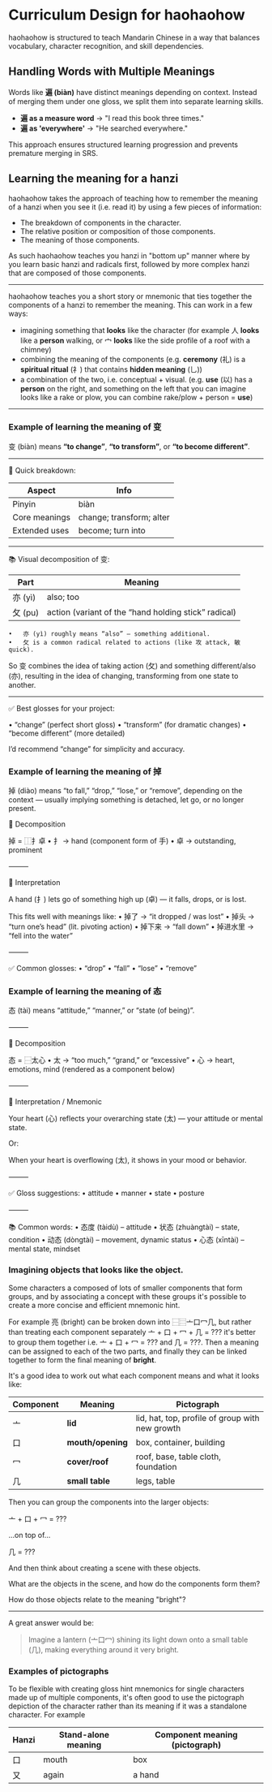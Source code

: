 # Curriculum Design for haohaohow

haohaohow is structured to teach Mandarin Chinese in a way that balances vocabulary, character recognition, and skill dependencies.

## Handling Words with Multiple Meanings

Words like **遍 (biàn)** have distinct meanings depending on context. Instead of merging them under one gloss, we split them into separate learning skills.

- **遍 as a measure word** → "I read this book three times."
- **遍 as 'everywhere'** → "He searched everywhere."

This approach ensures structured learning progression and prevents premature merging in SRS.

## Learning the meaning for a hanzi

haohaohow takes the approach of teaching how to remember the meaning of a hanzi when you see it (i.e. read it) by using a few pieces of information:

- The breakdown of components in the character.
- The relative position or composition of those components.
- The meaning of those components.

As such haohaohow teaches you hanzi in "bottom up" manner where by you learn basic hanzi and radicals first, followed by more complex hanzi that are composed of those components.

---

haohaohow teaches you a short story or mnemonic that ties together the components of a hanzi to remember the meaning. This can work in a few ways:

- imagining something that **looks** like the character (for example 人 **looks** like a **person** walking, or 宀 **looks** like the side profile of a roof with a chimney)
- combining the meaning of the components (e.g. **ceremony** (礼) is a **spiritual ritual** (礻) that contains **hidden meaning** (乚))
- a combination of the two, i.e. conceptual + visual. (e.g. **use** (以) has a **person** on the right, and something on the left that you can imagine looks like a rake or plow, you can combine rake/plow + person = **use**)

---

### Example of learning the meaning of 变

变 (biàn) means **“to change”**, **“to transform”**, or **“to become different”**.

---

🧠 Quick breakdown:

| Aspect        | Info                     |
| ------------- | ------------------------ |
| Pinyin        | biàn                     |
| Core meanings | change; transform; alter |
| Extended uses | become; turn into        |

---

📚 Visual decomposition of 变:

| Part    | Meaning                                              |
| ------- | ---------------------------------------------------- |
| 亦 (yì) | also; too                                            |
| 攵 (pu) | action (variant of the “hand holding stick” radical) |

    •	亦 (yì) roughly means “also” — something additional.
    •	攵 is a common radical related to actions (like 攻 attack, 敏 quick).

So 变 combines the idea of taking action (攵) and something different/also (亦), resulting in the idea of changing, transforming from one state to another.

---

✅ Best glosses for your project:

• “change” (perfect short gloss)
• “transform” (for dramatic changes)
• “become different” (more detailed)

I’d recommend “change” for simplicity and accuracy.

### Example of learning the meaning of 掉

掉 (diào) means “to fall,” “drop,” “lose,” or “remove”, depending on the context — usually implying something is detached, let go, or no longer present.

🧩 Decomposition

掉 = ⿰扌卓
• 扌 → hand (component form of 手)
• 卓 → outstanding, prominent

⸻

🧠 Interpretation

A hand (扌) lets go of something high up (卓) — it falls, drops, or is lost.

This fits well with meanings like:
• 掉了 → “it dropped / was lost”
• 掉头 → “turn one’s head” (lit. pivoting action)
• 掉下来 → “fall down”
• 掉进水里 → “fell into the water”

⸻

✅ Common glosses:
• “drop”
• “fall”
• “lose”
• “remove”

### Example of learning the meaning of 态

态 (tài) means “attitude,” “manner,” or “state (of being)”.

⸻

🧩 Decomposition

态 = ⿱太心
• 太 → “too much,” “grand,” or “excessive”
• 心 → heart, emotions, mind (rendered as a component below)

⸻

🧠 Interpretation / Mnemonic

Your heart (心) reflects your overarching state (太) — your attitude or mental state.

Or:

When your heart is overflowing (太), it shows in your mood or behavior.

⸻

✅ Gloss suggestions:
• attitude
• manner
• state
• posture

⸻

📚 Common words:
• 态度 (tàidù) – attitude
• 状态 (zhuàngtài) – state, condition
• 动态 (dòngtài) – movement, dynamic status
• 心态 (xīntài) – mental state, mindset

### Imagining objects that looks like the object.

Some characters a composed of lots of smaller components that form groups, and by associating a concept with these groups it's possible to create a more concise and efficient mnemonic hint.

For example 亮 (bright) can be broken down into ⿱⿳亠口冖几, but rather than treating each component separately 亠 + 口 + 冖 + 几 = ??? it's better to group them together i.e. 亠 + 口 + 冖 = ??? and 几 = ???. Then a meaning can be assigned to each of the two parts, and finally they can be linked together to form the final meaning of **bright**.

It's a good idea to work out what each component means and what it looks like:

| Component | Meaning           | Pictograph                                      |
| --------- | ----------------- | ----------------------------------------------- |
| 亠        | **lid**           | lid, hat, top, profile of group with new growth |
| 口        | **mouth/opening** | box, container, building                        |
| 冖        | **cover/roof**    | roof, base, table cloth, foundation             |
| 几        | **small table**   | legs, table                                     |

Then you can group the components into the larger objects:

亠 + 口 + 冖 = ???

…on top of…

几 = ???

And then think about creating a scene with these objects.

What are the objects in the scene, and how do the components form them?

How do those objects relate to the meaning "bright"?

---

A great answer would be:

> Imagine a lantern (亠口冖) shining its light down onto a small table (几), making everything around it very bright.

### Examples of pictographs

To be flexible with creating gloss hint mnemonics for single characters made up of multiple components, it's often good to use the pictograph
depiction of the character rather than its meaning if it was a standalone character. For example

| Hanzi | Stand-alone meaning | Component meaning (pictograph) |
| ----- | ------------------- | ------------------------------ |
| 口    | mouth               | box                            |
| 又    | again               | a hand                         |
